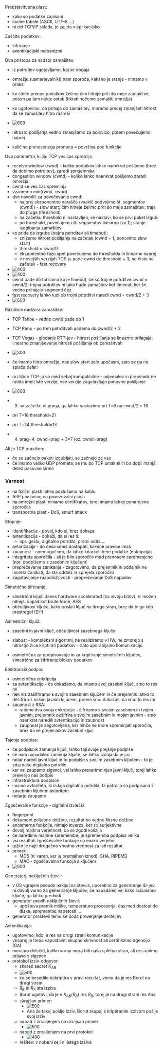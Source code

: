 Predstavitvena plast:
- kako so podatke zapisani
- kodne tabele (ASCII, UTF-8 ...)
- ni del TCP/IP sklada, je zajeta v aplikacijsko

Zaščita podatkov:
- šifriranje
- aventikacijski mehanizmi

Dva pristopa za nadzor zamašitev:
- iz potrditev ugotavljamo, kaj se dogaja
- omrežje (usmerjevalniki) nam sporoča, kakšno je stanje - nimamo v praksi

- ko steče prenos podatkov želimo čim hitreje priti do meje zamašitve, potem pa tam nekje ostati (hkrati nočemo zamašiti omrežja)
- ko ugotovimo, da prihaja do zamašitev, moramo precej zmanjšati hitrost, da se zamašitev hitro razreši
- ![600](../../Images/Pasted%20image%2020240524094234.png)
- hitrosto pošiljanja vedno zmanjšamo za polovico, potem povečujemo naprej
- količina prenesenega prometa = površina pod funkcijo

Dva parametra, ki jiju TCP ves čas spremlja:
- receive window (rwnd) - koliko podatkov lahko naenkrat pošljemo (brez da dobimo potrditev), zaradi sprejemnika
- congestion window (cwnd) - koliko lahko naenkrat pošljemo zaradi omrežja
- cwnd se ves čas spreminja
- vzamemo min(rwnd, cwnd)
- dve navodili za povečevanje cwnd:
	- najprej eksponentno narašča (vsakič podvojimo št. segmentov (cwnd)) - slow start; čim hitreje želimo priti do meje zamašitev; traja do praga (threshold)
	- na začetku threshold ni nastavljen, se nastavi, ko se prvi paket izgubi
	- po threshold, povečujemo št. segmentov linearno (za 1); stanje izogibanja zamašitev
- ko pride do izgube (trojna potrditev ali timeout):
	- znižamo hitrost pošiljanja na začetek (cwnd = 1, ponovimo slow start)
	- threshold = cwnd/2
	- eksponentno fazo spet povečujemo do thresholda in linearno naprej
	- v novejših verzijah TCP-ja pade cwnd do threshold + 3, ne čisto na začetek - fast recovery
- ![400](../../Images/Pasted%20image%2020240524095037.png)
- ![400](../../Images/Pasted%20image%2020240524095210.png)
- cwnd pade do tal samo ko je timeout, če so trojne potrditve cwnd = cwnd/2; trojna potrditev ni tako hudo zamašitev kot timeout, ker še vedno prihajajo segmenti čez
- fast recovery lahko tudi ob trojni potrditvi naredi cwnd = cwnd/2 + 3
- ![600](../../Images/Pasted%20image%2020240524095703.png)

Različice nadzora zamašitev:
- TCP Tahoe - vedno cwnd pade do 1
- TCP Reno - po treh potrditvah pademo do cwnd/2 + 3
- TCP Vegas - gledanje RTT-jev - hitrost pošiljanja se linearno prilagaja; linearno zmanjševanje hitrosti pošiljanja ob zamašitvah
- ![300](../../Images/Pasted%20image%2020240524100042.png)

- če imamo hitro omrežje, nas slow start zelo upočasni, zato se ga ne splača delati
- različice TCP-ja so med seboj kompatibilne - odjemalec in prejemnik ne rabita imeti iste verzije, vse verzije zagotavljajo ponovno pošiljanje

- ![600](../../Images/Pasted%20image%2020240524100442.png)
- 3. na začetku ni praga, ga lahko nastavimo pri T=6 na cwnd/2 = 16
- pri T=18 threshold=21
- pri T=24 threshold=13
- 4. prag=4, cwnd=prag + 3=7 (oz. cwnd=prag)

Ali je TCP pravičen:
- če se začnejo paketi izgubljati, se začnejo za vse
- če imamo veliko UDP prometa, se mu bo TCP umaknil in bo dobil manjši delež pasovne širine

### Varnost
- na fizični plasti lahko poslušamo na kablu
- ARP poisoning na povezovalni plasti
- na omrežni plasti nimamo certifikatov, torej imamo lahko ponarejena sporočila
- transportna plast - DoS, smurf attack

Stopnje:
- identifikacija - povej, kdo si, brez dokaza
- avtentikacija - dokaži, da si res ti:
	- npr. geslo, digitalno potrdilo, prstni odtis ...
- avtorizacija - do česa smeš dostopati, kakšne pravice imaš
- zaupnost - onemogočimo, da lahko kdorkoli bere podatke (enkripcija)
- integriteta sporočila - ali je bilo sporočilo med prenosom spremenjeno (npr. podpišemo z zasebnim ključem)
- preprečevanje zanikanja - zagotovimo, da prejemnik in oddajnik ne moreta zanikati, da sta oddala in sprejela sporočilo
- zagotavljanje razpoložljivosti - preprečevanje DoS napadov

Simetrično šifriranje:
- simetrični ključi danes hardware accelerated (na nivoju bitov), ni možen hitrejši napad kot brute force, AES
- občutljivost ključa, kako poslati ključ na drugo stran, brez da bi ga kdo prestregel (DH)

Asimetrični ključi:
- zasebni in javni ključ, občutljivost zasebnega ključa
- slabost - kompleksni algoritmi, ne realiziramo v HW, ne zmorejo s hitrostjo žice kriptirati podatkov - zato uporabljamo komunikacijo

- asimetrična za podpisovanje in za kriptiranje simetričnih ključev, simetrično za šifriranje blokov podatkov

Elektronski podpis:
- asimetrična enkripcija
- za avtentikacijo - če dokažemo, da imamo svoj zasebni ključ, smo to res mi
- nek niz zašifriramo s svojim zasebnim ključem in če prejemnik lahko to dešifrira z našim javnim ključem, potem smo dokazali, da smo to res mi
- zaupnost z RSA:
	- rabimo dva ovoja enkripcije - šifriramo s svojim zasebnim in tvojim javnim, prejemnik dešifrira s svojim zasebnim in mojim javnim - smo naenkrat naredili avtentikacijo in zaupnost
	- zaupnost je zagotovljena, ker nihče ne more spreminjati sporočila, brez da ve prejemnikov zasebni ključ

Tajenje podpisa:
- če podpisnik zamenja ključ, lahko taji svoje prejšnje podpise
- če nam napadalec zamenja ključe, se lahko izdaja da je jaz
- notar naredi javni ključ in to podpiše s svojim zasebnim ključem - to je zdaj naše digitalno potrdilo
- ker vsi zaupamo sigenci, vsi lahko preverimo njen javni ključ, torej lahko preverijo naš podpis
- infrastruktura podpisov
- imamo avtoriteto, ki izdaja digitalna potrdila, ta potrdila so podpisana z zasebnim ključem avtoritete
- notarju zaupamo

Zgoščevalne funkcije - digitalni izvlečki:
- fingerprint
- dokument poljubne dolžine, rezultat bo vedno fiksne dolžine
- enosmerne funkcije, nimajo inverza, ker so surjektivne
- dovolj majhna verjetnost, da se zgodi kolizija
- če naredimo majhne spremembe, je sprememba podpisa velika
- vsi rezultati zgoščevalne funkcije so enako verjetni
- težko je najti drugačno vhodno vrednost za isti rezultat
- primeri:
	- MD5 (ni varen, ker je premajhen izhod), SHA, RIPEMD
	- MAC - zgoščevalna funkcija s ključem
- ![600](../../Images/Pasted%20image%2020240524110955.png)

Generatorji naključnih števil:
- v OS vgrajeni pseudo naključna števila, uporabno za generiranje ID-jev, ni dovolj varno za generiranje ključev; če napadalec ve, kako računamo ključe, ga lahko predvidi
- generator pravih naključnih števil:
	- upošteva premik miške, temperaturo procesorja, čas med dostopi do diska, spremembe napetosti ...
- generator praštevil temu še doda preverjanje deliteljev

Avtentikacija:
- ugotovimo, kdo je res na drugi strani komunikacije
- vnaprej je treba vzpostaviti skupno skrivnost ali certifikatno agencijo (CA)
- moramo določiti, koliko varna mora biti naša spletna stran, ali res rabimo prijavo s sigenco
- protokol izziv-odgovor:
	- shared secret $K_{AB}$
	- ![500](../../Images/Pasted%20image%2020240524111937.png)
	- ko se besedilo dekriptira v pravi rezultat, vemo da je res Borut na drugi strani
	- $R_B$ in $R_A$ sta izziva
	- Borut ugotovi, da je v $K_{AB}(R_B)$ res $R_B$, torej je na drugi strani res Ana
	- skrajšan primer:
		- ![500](../../Images/Pasted%20image%2020240524112142.png)
		- Ana že takoj pošlje izziv, Borut skupaj s kriptiranim izzivom pošlje svoj izziv
	- napad z zrcaljenjem na skrajšan primer:
		- ![500](../../Images/Pasted%20image%2020240524112503.png)
	- napad z zrcaljenjem na prvi protokol:
		- ![400](../../Images/Pasted%20image%2020240524112618.png)
	- rešitev: v nobeni seji ni istega izziva